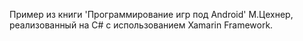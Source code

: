 Пример из книги 'Программирование игр под Android' М.Цехнер,
реализованный на C# с использованием Xamarin Framework.

